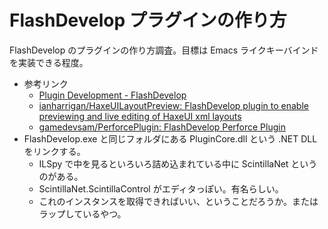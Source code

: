 # FlashDevelop プラグインの作り方
FlashDevelop のプラグインの作り方調査。目標は Emacs ライクキーバインドを実装できる程度。
- 参考リンク
  - [Plugin Development - FlashDevelop](http://www.flashdevelop.org/wikidocs/index.php?title=Plugin_Development)
  - [ianharrigan/HaxeUILayoutPreview: FlashDevelop plugin to enable previewing and live editing of HaxeUI xml layouts](https://github.com/ianharrigan/HaxeUILayoutPreview)
  - [gamedevsam/PerforcePlugin: FlashDevelop Perforce Plugin](https://github.com/gamedevsam/PerforcePlugin)
- FlashDevelop.exe と同じフォルダにある PluginCore.dll という .NET DLL をリンクする。
  - ILSpy で中を見るといろいろ詰め込まれている中に ScintillaNet というのがある。
  - ScintillaNet.ScintillaControl がエディタっぽい。有名らしい。
  - これのインスタンスを取得できればいい、ということだろうか。またはラップしているやつ。
